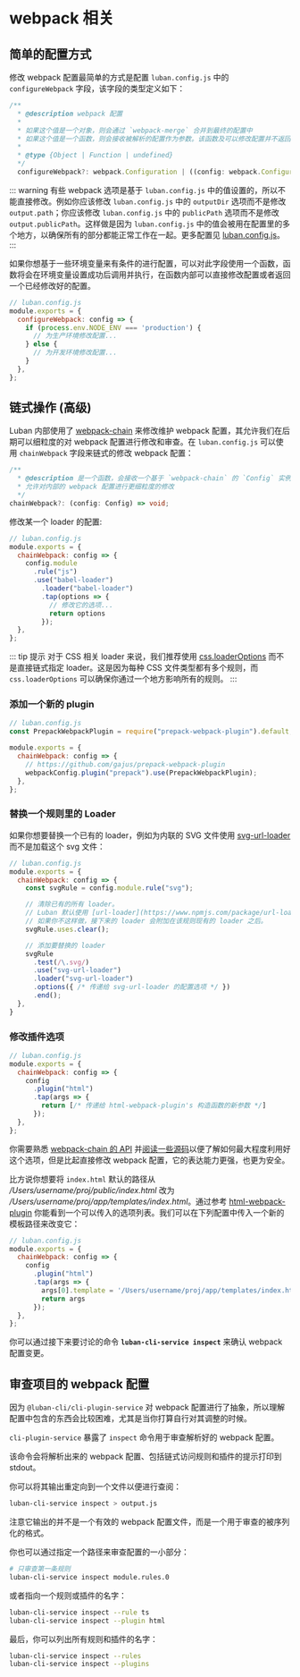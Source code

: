 # webpack 相关

## 简单的配置方式

修改 webpack 配置最简单的方式是配置 `luban.config.js` 中的 `configureWebpack` 字段，该字段的类型定义如下：

```typescript
/**
  * @description webpack 配置
  *
  * 如果这个值是一个对象，则会通过 `webpack-merge` 合并到最终的配置中
  * 如果这个值是一个函数，则会接收被解析的配置作为参数。该函数及可以修改配置并不返回任何东西，也可以返回一个被克隆或合并过的配置版本
  *
  * @type {Object | Function | undefined}
  */
  configureWebpack?: webpack.Configuration | ((config: webpack.Configuration) => webpack.Configuration | void);
```

::: warning
有些 webpack 选项是基于 `luban.config.js` 中的值设置的，所以不能直接修改。例如你应该修改 `luban.config.js` 中的 `outputDir` 选项而不是修改 `output.path`；你应该修改 `luban.config.js` 中的 `publicPath` 选项而不是修改 `output.publicPath`。这样做是因为 `luban.config.js` 中的值会被用在配置里的多个地方，以确保所有的部分都能正常工作在一起。更多配置见 [luban.config.js](../config/#luban-config-js)。
:::

如果你想基于一些环境变量来有条件的进行配置，可以对此字段使用一个函数，函数将会在环境变量设置成功后调用并执行，在函数内部可以直接修改配置或者返回一个已经修改好的配置。

```javascript
// luban.config.js
module.exports = {
  configureWebpack: config => {
    if (process.env.NODE_ENV === 'production') {
      // 为生产环境修改配置...
    } else {
      // 为开发环境修改配置...
    }
  },
};
```

## 链式操作 (高级)

Luban 内部使用了 [webpack-chain](https://github.com/neutrinojs/webpack-chain) 来修改维护 webpack 配置，其允许我们在后期可以细粒度的对 webpack 配置进行修改和审查。在 `luban.config.js` 可以使用 `chainWebpack` 字段来链式的修改 webpack 配置：

```typescript
/**
  * @description 是一个函数，会接收一个基于 `webpack-chain` 的 `Config` 实例
  * 允许对内部的 webpack 配置进行更细粒度的修改
  */
chainWebpack?: (config: Config) => void;
```

修改某一个 loader 的配置:

```javascript
// luban.config.js
module.exports = {
  chainWebpack: config => {
    config.module
      .rule("js")
      .use("babel-loader")
        .loader("babel-loader")
        .tap(options => {
          // 修改它的选项...
          return options
        });
  },
};
```

::: tip 提示
对于 CSS 相关 loader 来说，我们推荐使用 [css.loaderOptions](../config/#css-loaderoptions) 而不是直接链式指定 loader。这是因为每种 CSS 文件类型都有多个规则，而 `css.loaderOptions` 可以确保你通过一个地方影响所有的规则。
:::

### 添加一个新的 plugin

```javascript
// luban.config.js
const PrepackWebpackPlugin = require("prepack-webpack-plugin").default;

module.exports = {
  chainWebpack: config => {
    // https://github.com/gajus/prepack-webpack-plugin
    webpackConfig.plugin("prepack").use(PrepackWebpackPlugin);
  },
};
```

### 替换一个规则里的 Loader

如果你想要替换一个已有的 loader，例如为内联的 SVG 文件使用 [svg-url-loader](https://www.npmjs.com/package/svg-url-loader) 而不是加载这个 svg 文件：

```javascript
// luban.config.js
module.exports = {
  chainWebpack: config => {
    const svgRule = config.module.rule("svg");

    // 清除已有的所有 loader。
    // Luban 默认使用 [url-loader](https://www.npmjs.com/package/url-loader) 来处理 svg 文件
    // 如果你不这样做，接下来的 loader 会附加在该规则现有的 loader 之后。
    svgRule.uses.clear();

    // 添加要替换的 loader
    svgRule
      .test(/\.svg/)
      .use("svg-url-loader")
      .loader("svg-url-loader")
      .options({ /* 传递给 svg-url-loader 的配置选项 */ })
      .end();
  },
}
```

### 修改插件选项

```javascript
// luban.config.js
module.exports = {
  chainWebpack: config => {
    config
      .plugin("html")
      .tap(args => {
        return [/* 传递给 html-webpack-plugin's 构造函数的新参数 */]
      });
  },
};
```

你需要熟悉 [webpack-chain 的 API](https://github.com/mozilla-neutrino/webpack-chain#getting-started) 并[阅读一些源码](https://github.com/front-end-captain/luban/tree/master/packages/%40luban/cli-plugin-service/src/config)以便了解如何最大程度利用好这个选项，但是比起直接修改 webpack 配置，它的表达能力更强，也更为安全。

比方说你想要将 `index.html` 默认的路径从 */Users/username/proj/public/index.html* 改为 */Users/username/proj/app/templates/index.html*。通过参考 [html-webpack-plugin](https://github.com/jantimon/html-webpack-plugin#options) 你能看到一个可以传入的选项列表。我们可以在下列配置中传入一个新的模板路径来改变它：

```javascript
// luban.config.js
module.exports = {
  chainWebpack: config => {
    config
      .plugin("html")
      .tap(args => {
        args[0].template = '/Users/username/proj/app/templates/index.html'
        return args
      });
  },
};
```

你可以通过接下来要讨论的命令 **`luban-cli-service inspect`** 来确认 webpack 配置变更。

## 审查项目的 webpack 配置

因为 `@luban-cli/cli-plugin-service` 对 webpack 配置进行了抽象，所以理解配置中包含的东西会比较困难，尤其是当你打算自行对其调整的时候。

`cli-plugin-service` 暴露了 `inspect` 命令用于审查解析好的 webpack 配置。

该命令会将解析出来的 webpack 配置、包括链式访问规则和插件的提示打印到 stdout。

你可以将其输出重定向到一个文件以便进行查阅：

``` bash
luban-cli-service inspect > output.js
```

注意它输出的并不是一个有效的 webpack 配置文件，而是一个用于审查的被序列化的格式。

你也可以通过指定一个路径来审查配置的一小部分：

``` bash
# 只审查第一条规则
luban-cli-service inspect module.rules.0
```

或者指向一个规则或插件的名字：

``` bash
luban-cli-service inspect --rule ts
luban-cli-service inspect --plugin html
```

最后，你可以列出所有规则和插件的名字：

``` bash
luban-cli-service inspect --rules
luban-cli-service inspect --plugins
```
